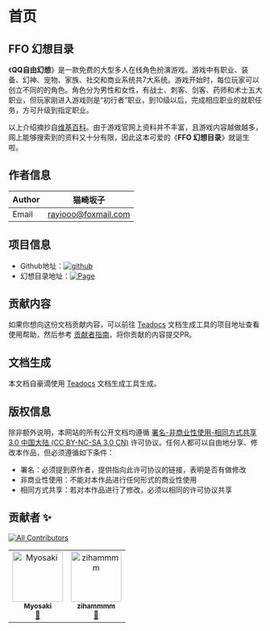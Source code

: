 # 首页

## FFO 幻想目录

《**QQ自由幻想**》是一款免费的大型多人在线角色扮演游戏。游戏中有职业、装备、幻神、宠物、家族、社交和商业系统共7大系统。游戏开始时，每位玩家可以创立不同的的角色。角色分为男性和女性，有战士、刺客、剑客、药师和术士五大职业，但玩家刚进入游戏则是“初行者”职业，到10级以后，完成相应职业的就职任务，方可升级到指定职业。

以上介绍摘抄自[维基百科](https://zh.wikipedia.org/zh-hans/QQ自由幻想)。由于游戏官网上资料并不丰富，且游戏内容越做越多，网上能够搜索到的资料又十分有限，因此这本可爱的《**FFO 幻想目录**》就诞生啦。

## 作者信息

| Author | 猫崎坂子            |
| ------ | ------------------- |
| Email  | rayiooo@foxmail.com |

## 项目信息

- Github地址：[![github](https://img.shields.io/badge/Link-Github-green)](https://github.com/ffobook/ffobook)
- 幻想目录地址：[![Page](https://img.shields.io/badge/Link-ffobook.github.io-green)](https://ffobook.github.io)

## 贡献内容

如果你想向这份文档贡献内容，可以前往 [Teadocs](https://github.com/teadocs/teadocs) 文档生成工具的项目地址查看使用帮助，然后参考 [贡献者指南](https://github.com/ffobook/ffobook/blob/master/CONTRIBUTING.md)，将你贡献的内容提交PR。

## 文档生成

本文档自豪滴使用 [Teadocs](https://github.com/teadocs/teadocs) 文档生成工具生成。

## 版权信息

除非额外说明，本网站的所有公开文档均遵循 [署名-非商业性使用-相同方式共享 3.0 中国大陆 (CC BY-NC-SA 3.0 CN)](https://creativecommons.org/licenses/by-nc-sa/3.0/cn/) 许可协议。任何人都可以自由地分享、修改本作品，但必须遵循如下条件：

- 署名：必须提到原作者，提供指向此许可协议的链接，表明是否有做修改
- 非商业性使用：不能对本作品进行任何形式的商业性使用
- 相同方式共享：若对本作品进行了修改，必须以相同的许可协议共享

## 贡献者 ✨

[![All Contributors](F:\Codes\Nodejs\190806_ffobook\docs\index.assets\all_contributors-2-orange.svg)](#contributors)

<!-- ALL-CONTRIBUTORS-LIST:START - Do not remove or modify this section -->
<!-- prettier-ignore -->
<table>
  <tr>
    <td align="center"><a href="https://github.com/rayiooo"><img src="https://avatars1.githubusercontent.com/u/38482240?v=4" width="100px;" alt="Myosaki"/><br /><sub><b>Myosaki</b></sub></a><br /><a href="https://github.com/ffobook/ffobook/commits?author=rayiooo" title="Documentation">📖</a></td>
    <td align="center"><a href="https://github.com/zihammmm"><img src="https://avatars3.githubusercontent.com/u/38834655?v=4" width="100px;" alt="zihammmm"/><br /><sub><b>zihammmm</b></sub></a><br /><a href="https://github.com/ffobook/ffobook/commits?author=zihammmm" title="Documentation">📖</a></td>
  </tr>
</table>

<!-- ALL-CONTRIBUTORS-LIST:END -->